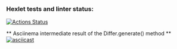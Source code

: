 ### Hexlet tests and linter status:
[![Actions Status](https://github.com/packman1783/java-project-71/actions/workflows/hexlet-check.yml/badge.svg)](https://github.com/packman1783/java-project-71/actions)

** Asciinema intermediate result of the Differ.generate() method **
[![asciicast](https://asciinema.org/a/614631.svg)](https://asciinema.org/a/614631)
